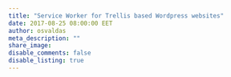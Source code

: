 ```yaml
---
title: "Service Worker for Trellis based Wordpress websites"
date: 2017-08-25 08:00:00 EET
author: osvaldas
meta_description: ""
share_image:
disable_comments: false
disable_listing: true
---
```

